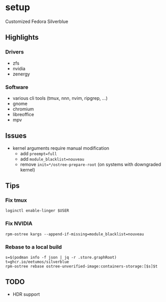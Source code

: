 setup
=====
Customized Fedora Silverblue


Highlights
----------
### Drivers
- zfs
- nvidia
- zenergy

### Software
- various cli tools (tmux, nnn, nvim, ripgrep, ...)
- gnome
- chromium
- libreoffice
- mpv


Issues
------
- kernel arguments require manual modification
  - add `preempt=full`
  - add `module_blacklist=nouveau`
  - remove `init=*/ostree-prepare-root` (on systems with downgraded kernel)


Tips
----
### Fix tmux
```
loginctl enable-linger $USER
```

### Fix NVIDIA
```
rpm-ostree kargs --append-if-missing=module_blacklist=nouveau
```

### Rebase to a local build
```
s=$(podman info -f json | jq -r .store.graphRoot)
t=ghcr.io/eetumos/silverblue
rpm-ostree rebase ostree-unverified-image:containers-storage:[$s]$t
```


TODO
----
- HDR support
